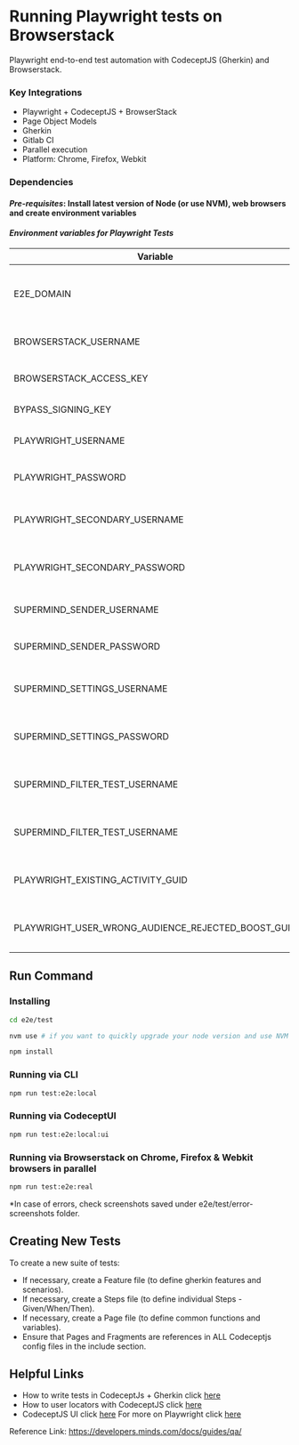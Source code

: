 # Running Playwright tests on Browserstack

Playwright end-to-end test automation with CodeceptJS (Gherkin) and Browserstack.

### Key Integrations

* Playwright + CodeceptJS + BrowserStack
* Page Object Models
* Gherkin
* Gitlab CI
* Parallel execution
* Platform: Chrome, Firefox, Webkit

### Dependencies

#### _Pre-requisites_: Install latest version of Node (or use NVM), web browsers and create environment variables

#### _Environment variables for Playwright Tests_

| Variable | Description |
| -------- | ----------- |
| E2E_DOMAIN | The URL you are testing against. eg: 'http://localhost:8080'. Do not include a trailing slash. |
| BROWSERSTACK_USERNAME | Optional username for Browserstack integration |
| BROWSERSTACK_ACCESS_KEY | Optional access key for Browserstack integration |
| BYPASS_SIGNING_KEY | The key to sign the bypass tokens with |
| PLAYWRIGHT_USERNAME | The username of the default user you will test against |
| PLAYWRIGHT_PASSWORD | The password of the default user you will test against |
| PLAYWRIGHT_SECONDARY_USERNAME | The username of the default secondary user you will test against |
| PLAYWRIGHT_SECONDARY_PASSWORD | The password of the default secondary user you will test against |
| SUPERMIND_SENDER_USERNAME | The username of a dedicated user to act as a supermind sender |
| SUPERMIND_SENDER_PASSWORD | The password of a dedicated user to act as a supermind sender |
| SUPERMIND_SETTINGS_USERNAME | Username of a dedicated user for testing Supermind Settings |
| SUPERMIND_SETTINGS_PASSWORD | Password of a dedicated user for testing Supermind Settings |
| SUPERMIND_FILTER_TEST_USERNAME | Username of a dedicated user for testing Supermind Console filters |
| SUPERMIND_FILTER_TEST_USERNAME | Password of a dedicated user for testing Supermind Console filters |
| PLAYWRIGHT_EXISTING_ACTIVITY_GUID | Guid for an activity that we know to exist (i.e. has a working SEP) |
| PLAYWRIGHT_USER_WRONG_AUDIENCE_REJECTED_BOOST_GUID | GUID of a boost rejected for wrong audience owned by the main test user |


## Run Command

### Installing

```sh
cd e2e/test

nvm use # if you want to quickly upgrade your node version and use NVM

npm install
```

### Running via CLI

```sh
npm run test:e2e:local
```

### Running via CodeceptUI

```sh
npm run test:e2e:local:ui
```

### Running via Browserstack on Chrome, Firefox & Webkit browsers in parallel

```sh
npm run test:e2e:real
```

*In case of errors, check screenshots saved under e2e/test/error-screenshots folder.

## Creating New Tests
To create a new suite of tests:
- If necessary, create a Feature file (to define gherkin features and scenarios).
- If necessary, create a Steps file (to define individual Steps - Given/When/Then).
- If necessary, create a Page file (to define common functions and variables).
- Ensure that Pages and Fragments are references in ALL Codeceptjs config files in the include section.

## Helpful Links
- How to write tests in CodeceptJs + Gherkin click [here](https://codecept.io/bdd/)
- How to user locators with CodeceptJS click [here](https://codecept.io/locators/#locator-builder)
- CodeceptJS UI click [here](https://codecept.io/ui/)
 For more on Playwright click [here](https://playwright.dev/)

Reference Link: https://developers.minds.com/docs/guides/qa/
